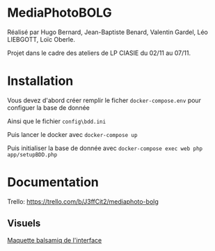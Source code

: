 # MediaPhotoBOLG
Réalisé par Hugo Bernard, Jean-Baptiste Benard, Valentin Gardel, Léo LIEBGOTT, Loïc Oberle.

Projet dans le cadre des ateliers de LP CIASIE du 02/11 au 07/11.

# Installation
Vous devez d'abord créer remplir le ficher `docker-compose.env` pour configuer la base de donnée

Ainsi que le fichier `config\bdd.ini`

Puis lancer le docker avec `docker-compose up`

Puis initialiser la base de donnée avec `docker-compose exec web php app/setupBDD.php`
# Documentation

Trello: https://trello.com/b/J3ffCit2/mediaphoto-bolg

## Visuels
[Maquette balsamiq de l'interface](https://balsamiq.cloud/sa41wzo/p7h277v)
